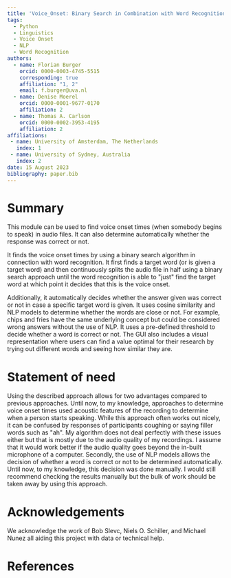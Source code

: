 ```yaml
---
title: 'Voice_Onset: Binary Search in Combination with Word Recognition to Find Voice Onset Times'
tags:
  - Python
  - Linguistics
  - Voice Onset
  - NLP
  - Word Recognition
authors:
  - name: Florian Burger
    orcid: 0000-0003-4745-5515
    corresponding: true
    affiliation: "1, 2" 
    email: f.burger@uva.nl
  - name: Denise Moerel
    orcid: 0000-0001-9677-0170
    affiliation: 2
  - name: Thomas A. Carlson
    orcid: 0000-0002-3953-4195
    affiliation: 2
affiliations:
 - name: University of Amsterdam, The Netherlands
   index: 1
 - name: University of Sydney, Australia
   index: 2
date: 15 August 2023
bibliography: paper.bib
---
```


# Summary

This module can be used to find voice onset times (when somebody begins to speak) in audio files. It can also determine automatically whether the response was correct or not. 

It finds the voice onset times by using a binary search algorithm in connection with word recognition. It first finds a target word (or is given a target word) and then continuously splits the audio file in half using a binary search approach until the word recognition is able to "just" find the target word at which point it decides that this is the voice onset. 

Additionally, it automatically decides whether the answer given was correct or not in case a specific target word is given. It uses cosine similarity and NLP models to determine whether the words are close or not. For example, chips and fries have the same underlying concept but could be considered wrong answers without the use of NLP. It uses a pre-defined threshold to decide whether a word is correct or not. The GUI also includes a visual representation where users can find a value optimal for their research by trying out different words and seeing how similar they are. 

# Statement of need

Using the described approach allows for two advantages compared to previous approaches. Until now, to my knowledge, approaches to determine voice onset times used acoustic features of the recording to determine when a person starts speaking. While this approach often works out nicely, it can be confused by responses of participants coughing or saying filler words such as "ah". My algorithm does not deal perfectly with these issues either but that is mostly due to the audio quality of my recordings. I assume that it would work better if the audio quality goes beyond the in-built microphone of a computer. Secondly, the use of NLP models allows the decision of whether a word is correct or not to be determined automatically. Until now, to my knowledge, this decision was done manually. I would still recommend checking the results manually but the bulk of work should be taken away by using this approach. 


# Acknowledgements

We acknowledge the work of Bob Slevc, Niels O. Schiller, and Michael Nunez all aiding this project with data or technical help. 


# References
